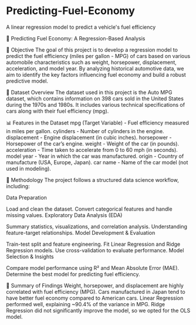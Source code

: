 # Predicting-Fuel-Economy
A linear regression model to predict a vehicle's fuel efficiency

🚗 Predicting Fuel Economy: A Regression-Based Analysis

📌 Objective
The goal of this project is to develop a regression model to predict the fuel efficiency (miles per gallon - MPG) of cars based on various automobile characteristics such as weight, horsepower, displacement, acceleration, and model year. By analyzing historical automotive data, we aim to identify the key factors influencing fuel economy and build a robust predictive model.

📂 Dataset Overview
The dataset used in this project is the Auto MPG dataset, which contains information on 398 cars sold in the United States during the 1970s and 1980s. It includes various technical specifications of cars along with their fuel efficiency (mpg).

📊 Features in the Dataset
mpg (Target Variable) - Fuel efficiency measured in miles per gallon.
cylinders - Number of cylinders in the engine.
displacement - Engine displacement (in cubic inches).
horsepower - Horsepower of the car’s engine.
weight - Weight of the car (in pounds).
acceleration - Time taken to accelerate from 0 to 60 mph (in seconds).
model year - Year in which the car was manufactured.
origin - Country of manufacture (USA, Europe, Japan).
car name - Name of the car model (not used in modeling).


📌 Methodology
The project follows a structured data science workflow, including:

Data Preparation

Load and clean the dataset.
Convert categorical features and handle missing values.
Exploratory Data Analysis (EDA)

Summary statistics, visualizations, and correlation analysis.
Understanding feature-target relationships.
Model Development & Evaluation

Train-test split and feature engineering.
Fit Linear Regression and Ridge Regression models.
Use cross-validation to evaluate performance.
Model Selection & Insights

Compare model performance using R² and Mean Absolute Error (MAE).
Determine the best model for predicting fuel efficiency.


📌 Summary of Findings
Weight, horsepower, and displacement are highly correlated with fuel efficiency (MPG).
Cars manufactured in Japan tend to have better fuel economy compared to American cars.
Linear Regression performed well, explaining ~90.4% of the variance in MPG.
Ridge Regression did not significantly improve the model, so we opted for the OLS model.
